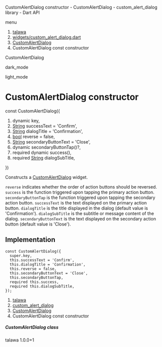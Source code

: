 




CustomAlertDialog constructor - CustomAlertDialog - custom\_alert\_dialog library - Dart API







menu

1. [talawa](../../index.html)
2. [widgets/custom\_alert\_dialog.dart](../../file-___home_harshil_Desktop_open-source_palisadoes_talawa_lib_widgets_custom_alert_dialog/)
3. [CustomAlertDialog](../../file-___home_harshil_Desktop_open-source_palisadoes_talawa_lib_widgets_custom_alert_dialog/CustomAlertDialog-class.html)
4. CustomAlertDialog const constructor

CustomAlertDialog


dark\_mode

light\_mode




# CustomAlertDialog constructor


const
CustomAlertDialog({

1. dynamic key,
2. [String](https://api.flutter.dev/flutter/dart-core/String-class.html) successText = 'Confirm',
3. [String](https://api.flutter.dev/flutter/dart-core/String-class.html) dialogTitle = 'Confirmation',
4. [bool](https://api.flutter.dev/flutter/dart-core/bool-class.html) reverse = false,
5. [String](https://api.flutter.dev/flutter/dart-core/String-class.html) secondaryButtonText = 'Close',
6. dynamic secondaryButtonTap()?,
7. required dynamic success(),
8. required [String](https://api.flutter.dev/flutter/dart-core/String-class.html) dialogSubTitle,

})

Constructs a [CustomAlertDialog](../../file-___home_harshil_Desktop_open-source_palisadoes_talawa_lib_widgets_custom_alert_dialog/CustomAlertDialog-class.html) widget.

`reverse` indicates whether the order of action buttons should be reversed.
`success` is the function triggered upon tapping the primary action button.
`secondaryButtonTap` is the function triggered upon tapping the secondary action button.
`successText` is the text displayed on the primary action button.
`dialogTitle` is the title displayed in the dialog (default value is 'Confirmation').
`dialogSubTitle` is the subtitle or message content of the dialog.
`secondaryButtonText` is the text displayed on the secondary action button (default value is 'Close').


## Implementation

```
const CustomAlertDialog({
  super.key,
  this.successText = 'Confirm',
  this.dialogTitle = 'Confirmation',
  this.reverse = false,
  this.secondaryButtonText = 'Close',
  this.secondaryButtonTap,
  required this.success,
  required this.dialogSubTitle,
});
```

 


1. [talawa](../../index.html)
2. [custom\_alert\_dialog](../../file-___home_harshil_Desktop_open-source_palisadoes_talawa_lib_widgets_custom_alert_dialog/)
3. [CustomAlertDialog](../../file-___home_harshil_Desktop_open-source_palisadoes_talawa_lib_widgets_custom_alert_dialog/CustomAlertDialog-class.html)
4. CustomAlertDialog const constructor

##### CustomAlertDialog class





talawa
1.0.0+1






